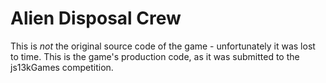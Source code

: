 # Alien Disposal Crew

This is *not* the original source code of the game - unfortunately it was lost to time.
This is the game's production code, as it was submitted to the js13kGames competition.